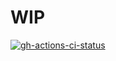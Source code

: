 # WIP

[![gh-actions-ci-status]][0]

<!-- Real Links -->
[0]: https://github.com/TomerFi/alexa-skill-shabbat-times/actions
<!-- Badges Links -->
[gh-actions-ci-status]: https://github.com/TomerFi/alexa-skill-shabbat-times/workflows/Shabbat%20Times%20Alexa%20Skill%20Java%20CI/badge.svg
